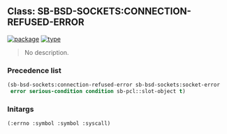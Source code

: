 ## Class: SB-BSD-SOCKETS:CONNECTION-REFUSED-ERROR
[![package](https://img.shields.io/badge/Package-SB--BSD--SOCKETS-5f9ea0.svg?style=social&colorA=999999)](../) [![type](https://img.shields.io/badge/Type-Class-5f9ea0.svg?style=social&colorA=999999)](../#class) 

> No description.

### Precedence list
```cl
(sb-bsd-sockets:connection-refused-error sb-bsd-sockets:socket-error
 error serious-condition condition sb-pcl::slot-object t)
```
### Initargs
```cl
(:errno :symbol :symbol :syscall)
```
